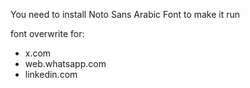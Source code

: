 You need to install Noto Sans Arabic Font to make it run


font overwrite for:
- x.com
- web.whatsapp.com
- linkedin.com
